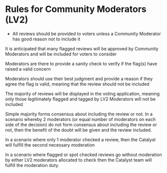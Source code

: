 # Rules for Community Moderators (LV2)

* All reviews should be provided to voters unless a Community Moderator has good reason not to include it

It is anticipated that many flagged reviews will be approved by Community Moderators and will be included for voters to consider 

Moderators are there to provide a sanity check to verify if the flag(s) have raised a valid concern

Moderators should use their best judgment and provide a reason if they agree the flag is valid, meaning that the review should not be included

The majority of reviews will be displayed in the voting application, meaning only those legitimately flagged and tagged by LV2 Moderators will not be included

Simple majority forms consensus about including the review or not. In a scenario whereby 2 moderators (or equal number of moderators on each side of the decision) do not form consensus about including the review or not, then the benefit of the doubt will be given and the review included.

In a scenario where only 1 moderator checked a review, then the Catalyst will fulfill the second necessary moderation

In a scenario where flagged or spot checked reviews go without moderation by either LV2 moderators allocated to check then the Catalyst team will fulfill the moderation duty. 
